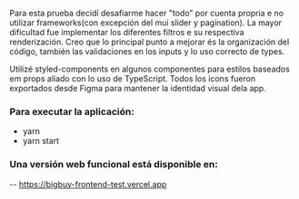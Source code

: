 Para esta prueba decidí desafiarme hacer "todo" por cuenta propria e no utilizar frameworks(con excepción del mui slider y pagination).
La mayor dificultad fue implementar los diferentes filtros e su respectiva renderización.
Creo que lo principal punto a mejorar és la organización del código, también las validaciones en los inputs y lo uso correcto de types.

Utilizé styled-components en algunos componentes para estilos baseados em props aliado con lo uso de TypeScript. 
Todos los icons fueron exportados desde Figma para mantener la identidad visual dela app.

### Para executar la aplicación:
- yarn 
- yarn start

### Una versión web funcional está disponible en:
-- https://bigbuy-frontend-test.vercel.app

